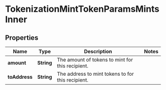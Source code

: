 

# TokenizationMintTokenParamsMintsInner


## Properties

| Name | Type | Description | Notes |
|------------ | ------------- | ------------- | -------------|
|**amount** | **String** | The amount of tokens to mint for this recipient. |  |
|**toAddress** | **String** | The address to mint tokens to for this recipient. |  |



